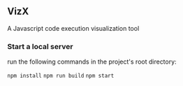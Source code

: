 ## VizX

A Javascript code execution visualization tool

### Start a local server

run the following commands in the project's root directory:

`npm install`
`npm run build`
`npm start`

